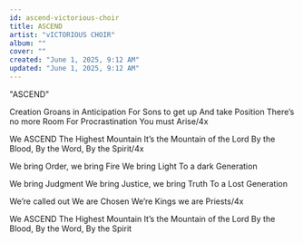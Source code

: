 ```yaml
---
id: ascend-victorious-choir
title: ASCEND
artist: "vICTORIOUS CHOIR"
album: ""
cover: ""
created: "June 1, 2025, 9:12 AM"
updated: "June 1, 2025, 9:12 AM"
---
```


"ASCEND"

Creation Groans in Anticipation
For Sons to get up
And take Position
There’s no more Room
For Procrastination
You must Arise/4x

We ASCEND
The Highest Mountain
It’s the Mountain of the Lord
By the Blood,
By the Word, By the Spirit/4x

We bring Order, we bring Fire
We bring Light
To a dark Generation

We bring Judgment
We bring Justice, we bring Truth
To a Lost Generation

We’re called out
We are Chosen
We’re Kings we are Priests/4x

We ASCEND
The Highest Mountain
It’s the Mountain of the Lord
By the Blood,
By the Word, By the Spirit
